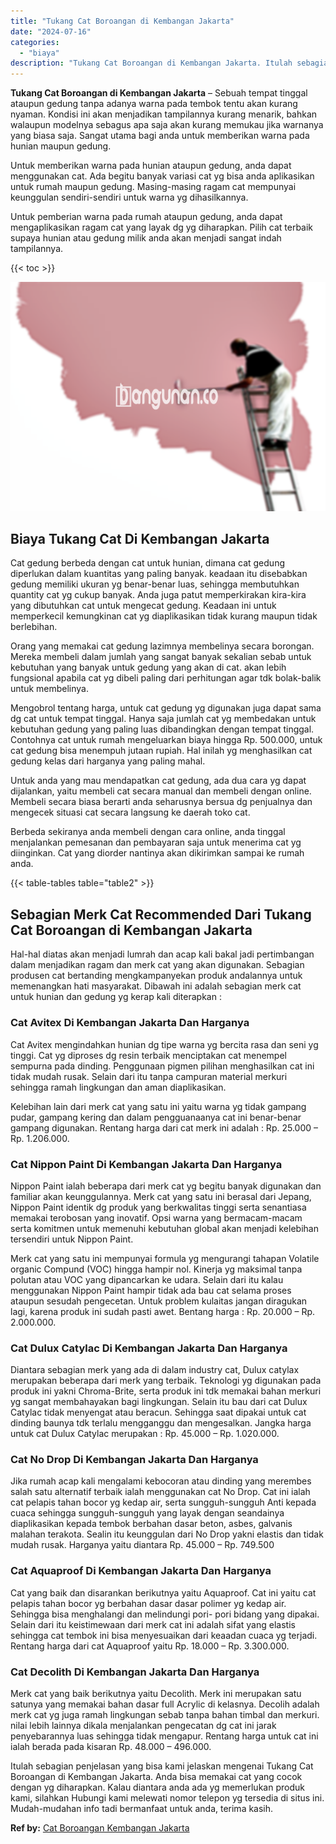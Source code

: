 ```yaml
---
title: "Tukang Cat Boroangan di Kembangan Jakarta"
date: "2024-07-16"
categories: 
  - "biaya"
description: "Tukang Cat Boroangan di Kembangan Jakarta. Itulah sebagian penjelasan yang bisa kami jelaskan mengenai Tukang Cat Boroangan di Kembangan Jakarta. Anda bisa m..."
---
```


**Tukang Cat Boroangan di Kembangan Jakarta** – Sebuah tempat tinggal ataupun gedung tanpa adanya warna pada tembok tentu akan kurang nyaman. Kondisi ini akan menjadikan tampilannya kurang menarik, bahkan walaupun modelnya sebagus apa saja akan kurang memukau jika warnanya yang biasa saja. Sangat utama bagi anda untuk memberikan warna pada hunian maupun gedung.

Untuk memberikan warna pada hunian ataupun gedung, anda dapat menggunakan cat. Ada begitu banyak variasi cat yg bisa anda aplikasikan untuk rumah maupun gedung. Masing-masing ragam cat mempunyai keunggulan sendiri-sendiri untuk warna yg dihasilkannya.

Untuk pemberian warna pada rumah ataupun gedung, anda dapat mengaplikasikan ragam cat yang layak dg yg diharapkan. Pilih cat terbaik supaya hunian atau gedung milik anda akan menjadi sangat indah tampilannya.

{{< toc >}}

![Tukang Cat Boroangan di Kembangan Jakarta](/images/jasa-cat-murah19.png)

## Biaya Tukang Cat Di Kembangan Jakarta

Cat gedung berbeda dengan cat untuk hunian, dimana cat gedung diperlukan dalam kuantitas yang paling banyak. keadaan itu disebabkan gedung memiliki ukuran yg benar-benar luas, sehingga membutuhkan quantity cat yg cukup banyak. Anda juga patut memperkirakan kira-kira yang dibutuhkan cat untuk mengecat gedung. Keadaan ini untuk memperkecil kemungkinan cat yg diaplikasikan tidak kurang maupun tidak berlebihan.

Orang yang memakai cat gedung lazimnya membelinya secara borongan. Mereka membeli dalam jumlah yang sangat banyak sekalian sebab untuk kebutuhan yang banyak untuk gedung yang akan di cat. akan lebih fungsional apabila cat yg dibeli paling dari perhitungan agar tdk bolak-balik untuk membelinya.

Mengobrol tentang harga, untuk cat gedung yg digunakan juga dapat sama dg cat untuk tempat tinggal. Hanya saja jumlah cat yg membedakan untuk kebutuhan gedung yang paling luas dibandingkan dengan tempat tinggal. Contohnya cat untuk rumah mengeluarkan biaya hingga Rp. 500.000, untuk cat gedung bisa menempuh jutaan rupiah. Hal inilah yg menghasilkan cat gedung kelas dari harganya yang paling mahal.

Untuk anda yang mau mendapatkan cat gedung, ada dua cara yg dapat dijalankan, yaitu membeli cat secara manual dan membeli dengan online. Membeli secara biasa berarti anda seharusnya bersua dg penjualnya dan mengecek situasi cat secara langsung ke daerah toko cat.

Berbeda sekiranya anda membeli dengan cara online, anda tinggal menjalankan pemesanan dan pembayaran saja untuk menerima cat yg diinginkan. Cat yang diorder nantinya akan dikirimkan sampai ke rumah anda.

{{< table-tables table="table2" >}}

## Sebagian Merk Cat Recommended Dari Tukang Cat Boroangan di Kembangan Jakarta

Hal-hal diatas akan menjadi lumrah dan acap kali bakal jadi pertimbangan dalam menjadikan ragam dan merk cat yang akan digunakan. Sebagian produsen cat bertanding mengkampanyekan produk andalannya untuk memenangkan hati masyarakat. Dibawah ini adalah sebagian merk cat untuk hunian dan gedung yg kerap kali diterapkan :

### Cat Avitex Di Kembangan Jakarta Dan Harganya

Cat Avitex mengindahkan hunian dg tipe warna yg bercita rasa dan seni yg tinggi. Cat yg diproses dg resin terbaik menciptakan cat menempel sempurna pada dinding. Penggunaan pigmen pilihan menghasilkan cat ini tidak mudah rusak. Selain dari itu tanpa campuran material merkuri sehingga ramah lingkungan dan aman diaplikasikan.

Kelebihan lain dari merk cat yang satu ini yaitu warna yg tidak gampang pudar, gampang kering dan dalam pengguanaanya cat ini benar-benar gampang digunakan. Rentang harga dari cat merk ini adalah : Rp. 25.000 – Rp. 1.206.000.

### Cat Nippon Paint Di Kembangan Jakarta Dan Harganya

Nippon Paint ialah beberapa dari merk cat yg begitu banyak digunakan dan familiar akan keunggulannya. Merk cat yang satu ini berasal dari Jepang, Nippon Paint identik dg produk yang berkwalitas tinggi serta senantiasa memakai terobosan yang inovatif. Opsi warna yang bermacam-macam serta komitmen untuk memenuhi kebutuhan global akan menjadi kelebihan tersendiri untuk Nippon Paint.

Merk cat yang satu ini mempunyai formula yg mengurangi tahapan Volatile organic Compund (VOC) hingga hampir nol. Kinerja yg maksimal tanpa polutan atau VOC yang dipancarkan ke udara. Selain dari itu kalau menggunakan Nippon Paint hampir tidak ada bau cat selama proses ataupun sesudah pengecetan. Untuk problem kulaitas jangan diragukan lagi, karena produk ini sudah pasti awet. Bentang harga : Rp. 20.000 – Rp. 2.000.000.

### Cat Dulux Catylac Di Kembangan Jakarta Dan Harganya

Diantara sebagian merk yang ada di dalam industry cat, Dulux catylax merupakan beberapa dari merk yang terbaik. Teknologi yg digunakan pada produk ini yakni Chroma-Brite, serta produk ini tdk memakai bahan merkuri yg sangat membahayakan bagi lingkungan. Selain itu bau dari cat Dulux Catylac tidak menyengat atau beracun. Sehingga saat dipakai untuk cat dinding baunya tdk terlalu mengganggu dan mengesalkan. Jangka harga untuk cat Dulux Catylac merupakan : Rp. 45.000 – Rp. 1.020.000.

### Cat No Drop Di Kembangan Jakarta Dan Harganya

Jika rumah acap kali mengalami kebocoran atau dinding yang merembes salah satu alternatif terbaik ialah menggunakan cat No Drop. Cat ini ialah cat pelapis tahan bocor yg kedap air, serta sungguh-sungguh Anti kepada cuaca sehingga sungguh-sungguh yang layak dengan seandainya diaplikasikan kepada tembok berbahan dasar beton, asbes, galvanis malahan terakota. Sealin itu keunggulan dari No Drop yakni elastis dan tidak mudah rusak. Harganya yaitu diantara Rp. 45.000 – Rp. 749.500

### Cat Aquaproof Di Kembangan Jakarta Dan Harganya

Cat yang baik dan disarankan berikutnya yaitu Aquaproof. Cat ini yaitu cat pelapis tahan bocor yg berbahan dasar dasar polimer yg kedap air. Sehingga bisa menghalangi dan melindungi pori- pori bidang yang dipakai. Selain dari itu keistimewaan dari merk cat ini adalah sifat yang elastis sehingga cat tembok ini bisa menyesuaikan dari keaadan cuaca yg terjadi. Rentang harga dari cat Aquaproof yaitu Rp. 18.000 – Rp. 3.300.000.

### Cat Decolith Di Kembangan Jakarta Dan Harganya

Merk cat yang baik berikutnya yaitu Decolith. Merk ini merupakan satu satunya yang memakai bahan dasar full Acrylic di kelasnya. Decolih adalah merk cat yg juga ramah lingkungan sebab tanpa bahan timbal dan merkuri. nilai lebih lainnya dikala menjalankan pengecatan dg cat ini jarak penyebarannya luas sehingga tidak mengapur. Rentang harga untuk cat ini ialah berada pada kisaran Rp. 48.000 – 496.000.

Itulah sebagian penjelasan yang bisa kami jelaskan mengenai Tukang Cat Boroangan di Kembangan Jakarta. Anda bisa memakai cat yang cocok dengan yg diharapkan. Kalau diantara anda ada yg memerlukan produk kami, silahkan Hubungi kami melewati nomor telepon yg tersedia di situs ini. Mudah-mudahan info tadi bermanfaat untuk anda, terima kasih.

**Ref by:** [Cat Boroangan Kembangan Jakarta](https://id.wikipedia.org/wiki/Cat)
